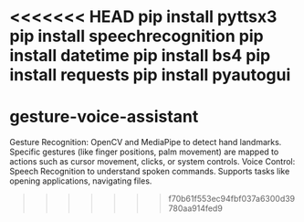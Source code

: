 <<<<<<< HEAD
pip install pyttsx3
pip install speechrecognition
pip install datetime 
pip install bs4
pip install requests
pip install pyautogui
=======
# gesture-voice-assistant
Gesture Recognition: OpenCV and MediaPipe to detect hand landmarks. Specific gestures (like finger positions, palm movement) are mapped to actions such as cursor movement, clicks, or system controls. 
Voice Control: Speech Recognition to understand spoken commands.  Supports tasks like opening applications, navigating files.
>>>>>>> f70b61f553ec94fbf037a6300d39780aa914fed9
